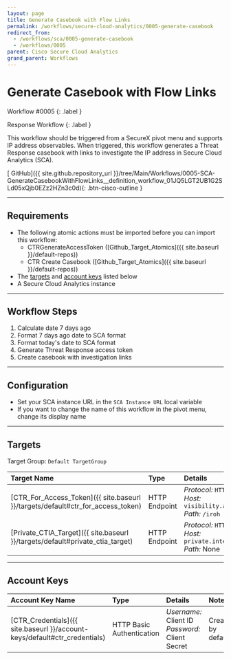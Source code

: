```yaml
---
layout: page
title: Generate Casebook with Flow Links
permalink: /workflows/secure-cloud-analytics/0005-generate-casebook
redirect_from:
  - /workflows/sca/0005-generate-casebook
  - /workflows/0005
parent: Cisco Secure Cloud Analytics
grand_parent: Workflows
---
```


# Generate Casebook with Flow Links
<div markdown="1">
Workflow #0005
{: .label }

Response Workflow
{: .label }
</div>

This workflow should be triggered from a SecureX pivot menu and supports IP address observables. When triggered, this workflow generates a Threat Response casebook with links to investigate the IP address in Secure Cloud Analytics (SCA).

[<i class="fab fa-github mr-1"></i> GitHub]({{ site.github.repository_url }}/tree/Main/Workflows/0005-SCA-GenerateCasebookWithFlowLinks__definition_workflow_01JQ5LGT2UB1G2SLd05xQjb0EZz2HZn3c0d){: .btn-cisco-outline }

---

## Requirements
* The following atomic actions must be imported before you can import this workflow:
	* CTRGenerateAccessToken ([Github_Target_Atomics]({{ site.baseurl }}/default-repos))
	* CTR Create Casebook ([Github_Target_Atomics]({{ site.baseurl }}/default-repos))
* The [targets](#targets) and [account keys](#account-keys) listed below
* A Secure Cloud Analytics instance

---

## Workflow Steps
1. Calculate date 7 days ago
1. Format 7 days ago date to SCA format
1. Format today's date to SCA format
1. Generate Threat Response access token
1. Create casebook with investigation links

---

## Configuration
* Set your SCA instance URL in the `SCA Instance URL` local variable
* If you want to change the name of this workflow in the pivot menu, change its display name

---

## Targets
Target Group: `Default TargetGroup`

| Target Name | Type | Details | Account Keys | Notes |
|:------------|:-----|:--------|:-------------|:------|
| [CTR_For_Access_Token]({{ site.baseurl }}/targets/default#ctr_for_access_token) | HTTP Endpoint | _Protocol:_ `HTTPS`<br />_Host:_ `visibility.amp.cisco.com`<br />_Path:_ `/iroh` | CTR_Credentials | Created by default |
| [Private_CTIA_Target]({{ site.baseurl }}/targets/default#private_ctia_target) | HTTP Endpoint | _Protocol:_ `HTTPS`<br />_Host:_ `private.intel.amp.cisco.com`<br />_Path:_ None | None | Created by default |

---

## Account Keys

| Account Key Name | Type | Details | Notes |
|:-----------------|:-----|:--------|:------|
| [CTR_Credentials]({{ site.baseurl }}/account-keys/default#ctr_credentials) | HTTP Basic Authentication | _Username:_ Client ID<br />_Password:_ Client Secret | Created by default |
